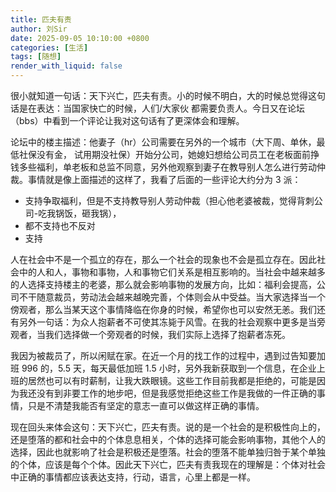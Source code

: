 ```yaml
---
title: 匹夫有责
author: 刘Sir
date: 2025-09-05 10:10:00 +0800
categories: [生活]
tags: [随想]
render_with_liquid: false
---
```


很小就知道一句话：天下兴亡，匹夫有责。小的时候不明白，大的时候总觉得这句话是在表达：当国家快亡的时候，人们/大家伙 都需要负责人。今日又在论坛（bbs）中看到一个评论让我对这句话有了更深体会和理解。

论坛中的楼主描述：他妻子（hr）公司需要在另外的一个城市（大下周、单休，最低社保没有金， 试用期没社保）开始分公司，她媳妇想给公司员工在老板面前挣钱多些福利，单老板和总监不同意，另外他观察到妻子在教导别人怎么进行劳动仲裁。事情就是像上面描述的这样了，我看了后面的一些评论大约分为 3 派：
- 支持争取福利，但是不支持教导别人劳动仲裁（担心他老婆被裁，觉得背刺公司-吃我锅饭，砸我锅），
- 都不支持也不反对
- 支持


人在社会中不是一个孤立的存在，那么一个社会的现象也不会是孤立存在。因此社会中的人和人，事物和事物，人和事物它们关系是相互影响的。当社会中越来越多的人选择支持楼主的老婆，那么就会影响事物的发展方向，比如：福利会提高，公司不干随意裁员，劳动法会越来越晚完善，个体则会从中受益。当大家选择当一个傍观者，那么当某天这个事情降临在你身的时候，希望你也可以安然无恙。我们还有另外一句话：为众人抱薪者不可使其冻毙于风雪。在我的社会观察中更多是当旁观者，当我们选择做一个旁观者的时候，我们实际上选择了抱薪者冻死。

我因为被裁员了，所以闲赋在家。在近一个月的找工作的过程中，遇到过告知要加班 996 的，5.5 天，每天最低加班 1.5 小时，另外我新获取到一个信息，在企业上班的居然也可以有时薪制，让我大跌眼镜。这些工作目前我都是拒绝的，可能是因为我还没有到非要工作的地步吧，但是我感觉拒绝这些工作是我做的一件正确的事情，只是不清楚我能否有坚定的意志一直可以做这样正确的事情。

现在回头来体会这句：天下兴亡，匹夫有责。说的是一个社会的是积极性向上的，还是堕落的都和社会中的个体息息相关，个体的选择可能会影响事物，其他个人的选择，因此也就影响了社会是积极还是堕落。社会的堕落不能单独归咎于某个单独的个体，应该是每个个体。因此天下兴亡，匹夫有责我现在的理解是：个体对社会中正确的事情都应该表达支持，行动，语言，心里上都是一样。

